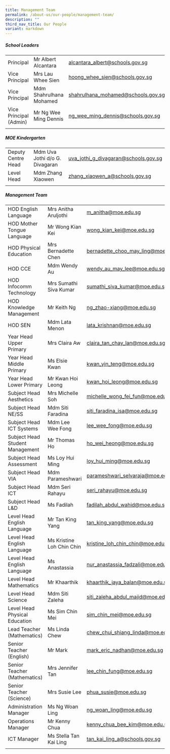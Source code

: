 ```yaml
---
title: Management Team
permalink: /about-us/our-people/management-team/
description: ""
third_nav_title: Our People
variant: markdown
---
```

##### School Leaders

| | | |
|---|---|---|
| Principal   |  Mr Albert Alcantara | [alcantara\_albert@schools.gov.sg](mailto:alcantara_albert@schools.gov.sg) |
| Vice Principal  |  Mrs Lau Whee Sien |  [hoong\_whee\_sien@schools.gov.sg](mailto:hoong_whee_sien@schools.gov.sg) |
|  Vice Principal  |  Mdm Shahrulhana Mohamed |  [shahrulhana\_mohamed@schools.gov.sg](mailto:shahrulhana_mohamed@schools.gov.sg)  |
|  Vice Principal (Admin)  |  Mr Ng Wee Ming Dennis |  [ng\_wee\_ming\_dennis@schools.gov.sg](mailto:ng_wee_ming_dennis@schools.gov.sg) |
| | |

##### MOE Kindergarten

| | | |
|---|---|---|
|  Deputy Centre Head  |  Mdm Uva Jothi d/o G. Divagaran |  uva_jothi_g_divagaran@schools.gov.sg |
|  Level Head  |  Mdm Zhang Xiaowen  |  zhang_xiaowen_a@schools.gov.sg  |
| | |

##### Management Team

| | | |
|---|---|---|
| HOD English Language | Mrs Anitha Aruljothi  | m_anitha@moe.edu.sg  |
| HOD Mother Tongue Language | Mr Wong Kian Kei | wong_kian_kei@moe.edu.sg |
| HOD Physical Education | Mrs Bernadette Chen | bernadette_choo_may_ling@moe.edu.sg |
| HOD CCE  | Mdm Wendy Au  | wendy_au_may_lee@moe.edu.sg  
| HOD Infocomm Technology | Mrs Sumathi Siva Kumar | sumathi_siva_kumar@moe.edu.sg |
| HOD Knowledge Management | Mr Keith Ng | ng_zhao-xiang@moe.edu.sg |
| HOD SEN | Mdm Lata Menon | lata_krishnan@moe.edu.sg |
| Year Head Upper Primary | Mrs Claira Aw | claira_tan_chay_lan@moe.edu.sg |
| Year Head Middle Primary | Ms Elsie Kwan | kwan_yin_teng@moe.edu.sg |
| Year Head Lower Primary | Mr Kwan Hoi Leong | kwan_hoi_leong@moe.edu.sg |
| Subject Head Aesthetics | Mrs Michelle Soh | michelle_wong_fei_fun@moe.edu.sg |
| Subject Head NE/SS | Mdm Siti Faradina | siti_faradina_isa@moe.edu.sg |
| Subject Head ICT Systems | Mdm Lee Wee Fong | lee_wee_fong@moe.edu.sg |
| Subject Head Student Management | Mr Thomas Ho | ho_wei_heong@moe.edu.sg  |
| Subject Head Assessment | Ms Loy Hui Ming  | loy_hui_ming@moe.edu.sg  |
| Subject Head VIA | Mdm Parameshwari | parameshwari_selvaraja@moe.edu.sg |
| Subject Head ICT | Mdm Seri Rahayu | seri_rahayu@moe.edu.sg |
| Subject Head L&D | Ms Fadilah | fadilah_abdul_wahid@moe.edu.sg |
| Level Head English Language | Mr Tan King Yang | tan_king_yang@moe.edu.sg |
| Level Head English Language | Ms Kristine Loh Chin Chin | kristine_loh_chin_chin@moe.edu.sg  |
| Level Head English Language | Ms Anastassia | nur_anastassia_fadzali@moe.edu.sg  |
| Level Head Mathematics | Mr Khaarthik  | khaarthik_jaya_balan@moe.edu.sg  |
| Level Head Science | Mdm Siti Zaleha  | siti_zaleha_abdul_majid@moe.edu.sg  |
| Level Head Physical Education | Ms Sim Chin Mei | sim_chin_mei@moe.edu.sg |
| Lead Teacher (Mathematics) | Ms Linda Chew | chew_chui_shiang_linda@moe.edu.sg |
| Senior Teacher (English) | Mr Mark | mark_eric_nadhan@moe.edu.sg |
| Senior Teacher (Mathematics) | Mrs Jennifer Tan | lee_chin_fung@moe.edu.sg |
| Senior Teacher (Science) | Mrs Susie Lee | phua_susie@moe.edu.sg |
| Administration Manager  | Ms Ng Woan Ling  | ng_woan_ling@moe.edu.sg  |
| Operations Manager  | Mr Kenny Chua  | kenny_chua_bee_kim@moe.edu.sg  |
| ICT Manager | Ms Stella Tan Kai Ling | tan_kai_ling_a@schools.gov.sg |
| | | |